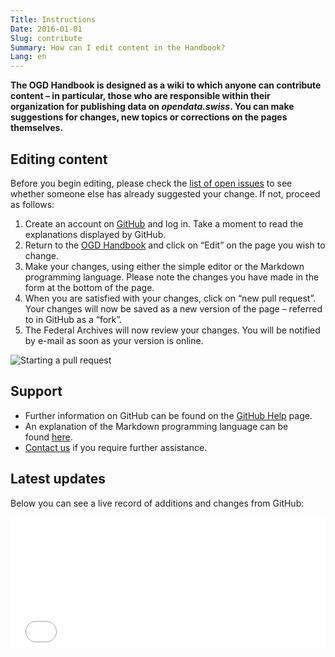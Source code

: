```yaml
---
Title: Instructions
Date: 2016-01-01
Slug: contribute
Summary: How can I edit content in the Handbook?
Lang: en
---
```


**The OGD Handbook is designed as a wiki to which anyone can contribute content – in particular, those who are responsible within their organization for publishing data on *opendata.swiss*. You can make suggestions for changes, new topics or corrections on the pages themselves.**

## Editing content

Before you begin editing, please check the [list of open issues](https://github.com/opendata-swiss/ogd-handbook-wiki/issues) to see whether someone else has already suggested your change. If not, proceed as follows:

1. Create an account on [GitHub](https://github.com/) and log in. Take a moment to read the explanations displayed by GitHub.
2. Return to the [OGD Handbook](http://handbook.opendata.swiss/) and click on “Edit” on the page you wish to change.  
3. Make your changes, using either the simple editor or the Markdown programming language. Please note the changes you have made in the form at the bottom of the page.  
4. When you are satisfied with your changes, click on “new pull request”. Your changes will now be saved as a new version of the page – referred to in GitHub as a “fork”.
5. The Federal Archives will now review your changes. You will be notified by e-mail as soon as your version is online. 

![Starting a pull request](../../images/newpullrequest.png)

## Support

- Further information on GitHub can be found on the [GitHub Help](https://help.github.com/) page.
- An explanation of the Markdown programming language can be found [here](http://en.support.wordpress.com/markdown-quick-reference/).
- [Contact us](mailto:opendata@bar.admin.ch) if you require further assistance.

## Latest updates

Below you can see a live record of additions and changes from GitHub:

<iframe src="/theme/examples/github.html?username=opendata-swiss&repo=ogd-handbook-wiki&limit=5" allowtransparency="true" frameborder="0" width="100%" height="210" style="border:0px;overflow:hidden" scrolling="no"></iframe>

